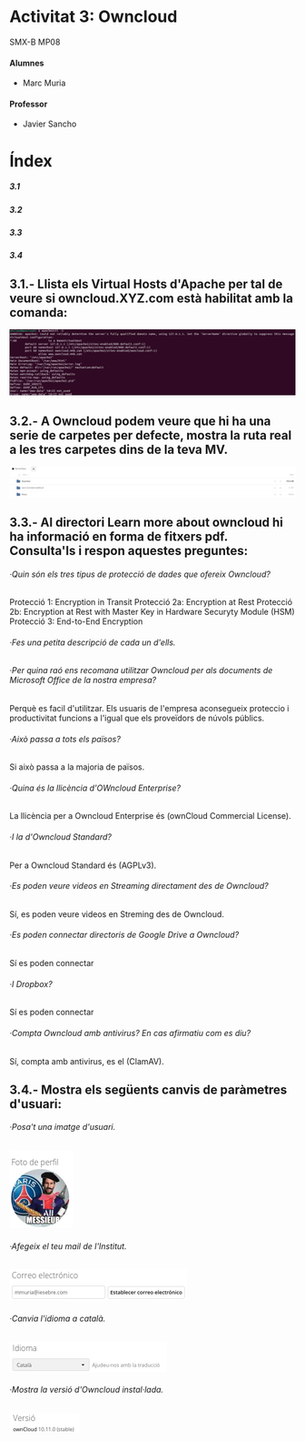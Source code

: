 
# Activitat 3: Owncloud

SMX-B MP08

####  Alumnes
* Marc Muria 


#### Professor
* Javier Sancho 

# Índex
##### 3.1
##### 3.2
##### 3.3
##### 3.4

## 3.1.- Llista els Virtual Hosts d'Apache per tal de veure si owncloud.XYZ.com està habilitat amb la comanda:
![imatge](3.1.png)
## 3.2.- A Owncloud podem veure que hi ha una serie de carpetes per defecte, mostra la ruta real a les tres carpetes dins de la teva MV.
![imatge](3.2.png)

## 3.3.- Al directori Learn more about owncloud hi ha informació en forma de fitxers pdf. Consulta'ls i respon aquestes preguntes:

###### ·Quin són els tres tipus de protecció de dades que ofereix Owncloud?
 Protecció 1: Encryption in Transit
 Protecció 2a: Encryption at Rest
 Protecció 2b: Encryption at Rest with Master Key in Hardware Securyty Module (HSM)
 Protecció 3: End-to-End Encryption

###### ·Fes una petita descripció de cada un d'ells.

###### ·Per quina raó ens recomana utilitzar Owncloud per als documents de Microsoft Office de la nostra empresa?
Perquè es facil d'utilitzar. Els usuaris de l'empresa aconsegueix proteccio i productivitat funcions a l'igual que els proveïdors de núvols públics.

###### ·Això passa a tots els països?
Si això passa a la majoria de països.

###### ·Quina és la llicència d'OWncloud Enterprise?
La llicència per a Owncloud Enterprise és (ownCloud Commercial License).

###### ·I la d'Owncloud Standard?
Per a Owncloud Standard és (AGPLv3).

###### ·Es poden veure videos en Streaming directament des de Owncloud?
Sí, es poden veure videos en Streming des de Owncloud.

###### ·Es poden connectar directoris de Google Drive a Owncloud?
Sí es poden connectar

###### ·I Dropbox?
Sí es poden connectar

###### ·Compta Owncloud amb antivirus? En cas afirmatiu com es diu?
Sí, compta amb antivirus, es el (ClamAV).

## 3.4.- Mostra els següents canvis de paràmetres d'usuari:

###### ·Posa't una imatge d'usuari.
![imatge](3.4.1.png)

###### ·Afegeix el teu mail de l'Institut.
![imatge](3.4.2.png)

###### ·Canvia l'idioma a català.
![imatge](3.4.3.png)

###### ·Mostra la versió d'Owncloud instal·lada.
![imatge](3.4.4.png)

